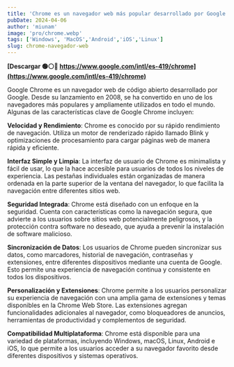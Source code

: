 ```yaml
---
title: 'Chrome es un navegador web más popular desarrollado por Google'
pubDate: 2024-04-06
author: 'miunam'
image: 'pro/chrome.webp'
tags: ['Windows', 'MacOS','Android','iOS','Linux']
slug: chrome-navegador-web
---
```

**[Descargar 🟢⚪️🔴 https://www.google.com/intl/es-419/chrome](https://www.google.com/intl/es-419/chrome)**

Google Chrome es un navegador web de código abierto desarrollado por Google. Desde su lanzamiento en 2008, se ha convertido en uno de los navegadores más populares y ampliamente utilizados en todo el mundo. Algunas de las características clave de Google Chrome incluyen:

**Velocidad y Rendimiento**: Chrome es conocido por su rápido rendimiento de navegación. Utiliza un motor de renderizado rápido llamado Blink y optimizaciones de procesamiento para cargar páginas web de manera rápida y eficiente.

**Interfaz Simple y Limpia**: La interfaz de usuario de Chrome es minimalista y fácil de usar, lo que la hace accesible para usuarios de todos los niveles de experiencia. Las pestañas individuales están organizadas de manera ordenada en la parte superior de la ventana del navegador, lo que facilita la navegación entre diferentes sitios web.

**Seguridad Integrada**: Chrome está diseñado con un enfoque en la seguridad. Cuenta con características como la navegación segura, que advierte a los usuarios sobre sitios web potencialmente peligrosos, y la protección contra software no deseado, que ayuda a prevenir la instalación de software malicioso.

**Sincronización de Datos**: Los usuarios de Chrome pueden sincronizar sus datos, como marcadores, historial de navegación, contraseñas y extensiones, entre diferentes dispositivos mediante una cuenta de Google. Esto permite una experiencia de navegación continua y consistente en todos los dispositivos.

**Personalización y Extensiones**: Chrome permite a los usuarios personalizar su experiencia de navegación con una amplia gama de extensiones y temas disponibles en la Chrome Web Store. Las extensiones agregan funcionalidades adicionales al navegador, como bloqueadores de anuncios, herramientas de productividad y complementos de seguridad.

**Compatibilidad Multiplataforma**: Chrome está disponible para una variedad de plataformas, incluyendo Windows, macOS, Linux, Android e iOS, lo que permite a los usuarios acceder a su navegador favorito desde diferentes dispositivos y sistemas operativos.